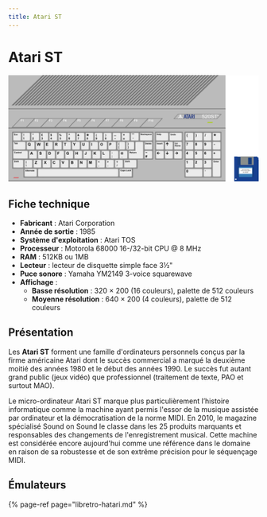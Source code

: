 ```yaml
---
title: Atari ST
---
```


# Atari ST

![](/migration-images/emulateurs/ordinosaures/atari-st/image%20%28163%29.png)

## Fiche technique

* **Fabricant** : Atari Corporation
* **Année de sortie** : 1985
* **Système d'exploitation** : Atari TOS
* **Processeur** : Motorola 68000 16-/32-bit CPU @ 8 MHz
* **RAM** : 512KB ou 1MB
* **Lecteur** : lecteur de disquette simple face 3½"
* **Puce sonore** : Yamaha YM2149 3-voice squarewave
* **Affichage** :
  * **Basse résolution** : 320 × 200 \(16 couleurs\), palette de 512 couleurs
  * **Moyenne résolution** : 640 × 200 \(4 couleurs\), palette de 512 couleurs

## Présentation

Les **Atari ST** forment une famille d'ordinateurs personnels conçus par la firme américaine Atari dont le succès commercial a marqué la deuxième moitié des années 1980 et le début des années 1990. Le succès fut autant grand public \(jeux vidéo\) que professionnel \(traitement de texte, PAO et surtout MAO\).

Le micro-ordinateur Atari ST marque plus particulièrement l’histoire informatique comme la machine ayant permis l'essor de la musique assistée par ordinateur et la démocratisation de la norme MIDI. En 2010, le magazine spécialisé Sound on Sound le classe dans les 25 produits marquants et responsables des changements de l'enregistrement musical. Cette machine est considérée encore aujourd'hui comme une référence dans le domaine en raison de sa robustesse et de son extrême précision pour le séquençage MIDI.

## Émulateurs

{% page-ref page="libretro-hatari.md" %}

